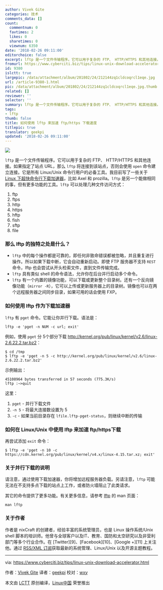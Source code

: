 ```yaml
---
author: Vivek Gite
categories: 技术
comments_data: []
count:
  commentnum: 0
  favtimes: 2
  likes: 0
  sharetimes: 0
  viewnum: 6350
date: '2018-02-26 09:11:00'
editorchoice: false
excerpt: lftp 是一个文件传输程序。它可以用于复杂的 FTP、 HTTP/HTTPS 和其他连接。
fromurl: https://www.cyberciti.biz/tips/linux-unix-download-accelerator.html
id: 9380
islctt: true
largepic: /data/attachment/album/201802/24/212144zq1cldcoqrcl1eqe.jpg
url: /article-9380-1.html
pic: /data/attachment/album/201802/24/212144zq1cldcoqrcl1eqe.jpg.thumb.jpg
related: []
reviewer: ''
selector: ''
summary: lftp 是一个文件传输程序。它可以用于复杂的 FTP、 HTTP/HTTPS 和其他连接。
tags:
- lftp
thumb: false
title: 如何使用 lftp 来加速 ftp/https 下载速度
titlepic: true
translator: geekpi
updated: '2018-02-26 09:11:00'
---
```


![](/data/attachment/album/201802/24/212144zq1cldcoqrcl1eqe.jpg)


`lftp` 是一个文件传输程序。它可以用于复杂的 FTP、 HTTP/HTTPS 和其他连接。如果指定了站点 URL，那么 `lftp` 将连接到该站点，否则会使用 `open` 命令建立连接。它是所有 Linux/Unix 命令行用户的必备工具。我目前写了一些关于 [Linux 下超快命令行下载加速器](https://www.cyberciti.biz/tips/download-accelerator-for-linux-command-line-tools.html)，比如 Axel 和 prozilla。`lftp` 是另一个能做相同的事，但有更多功能的工具。`lftp` 可以处理几种文件访问方式：


1. ftp
2. ftps
3. http
4. https
5. hftp
6. fish
7. sftp
8. file


### 那么 lftp 的独特之处是什么？


* `lftp` 中的每个操作都是可靠的，即任何非致命错误都被忽略，并且重复进行操作。所以如果下载中断，它会自动重新启动。即使 FTP 服务器不支持 `REST` 命令，lftp 也会尝试从开头检索文件，直到文件传输完成。
* `lftp` 具有类似 shell 的命令语法，允许你在后台并行启动多个命令。
* `lftp` 有一个内置的镜像功能，可以下载或更新整个目录树。还有一个反向镜像功能（`mirror -R`），它可以上传或更新服务器上的目录树。镜像也可以在两个远程服务器之间同步目录，如果可用的话会使用 FXP。


### 如何使用 lftp 作为下载加速器


`lftp` 有 `pget` 命令。它能让你并行下载。语法是：



```
lftp -e 'pget -n NUM -c url; exit'

```

例如，使用 `pget` 分 5个部分下载 <http://kernel.org/pub/linux/kernel/v2.6/linux-2.6.22.2.tar.bz2>：



```
$ cd /tmp 
$ lftp -e 'pget -n 5 -c http://kernel.org/pub/linux/kernel/v2.6/linux-2.6.22.2.tar.bz2'

```

示例输出：



```
45108964 bytes transferred in 57 seconds (775.3K/s)
lftp :~>quit

```

这里：


1. `pget` - 并行下载文件
2. `-n 5` - 将最大连接数设置为 5
3. `-c` - 如果当前目录存在 `lfile.lftp-pget-status`，则继续中断的传输


### 如何在 Linux/Unix 中使用 lftp 来加速 ftp/https下载


再尝试添加 `exit` 命令：



```
$ lftp -e 'pget -n 10 -c https://cdn.kernel.org/pub/linux/kernel/v4.x/linux-4.15.tar.xz; exit'
```

### 关于并行下载的说明


请注意，通过使用下载加速器，你将增加远程服务器负载。另请注意，`lftp` 可能无法在不支持多点下载的站点上工作，或者防火墙阻止了此类请求。


其它的命令提供了更多功能。有关更多信息，请参考 [lftp](https://lftp.yar.ru/) 的 man 页面：



```
man lftp

```

### 关于作者


作者是 nixCraft 的创建者，经验丰富的系统管理员，也是 Linux 操作系统/Unix shell 脚本的培训师。他曾与全球客户以及IT、教育、国防和太空研究以及非营利部门等多个行业合作。在 [Twitter][9]、[Facebook][10]、[Google +][11] 上关注他。通过 [RSS/XML 订阅](https://plus.google.com/+CybercitiBiz)获取最新的系统管理、Linux/Unix 以及开源主题教程。




---


via: <https://www.cyberciti.biz/tips/linux-unix-download-accelerator.html>


作者：[Vivek Gite](https://www.cyberciti.biz) 译者：[geekpi](https://github.com/geekpi) 校对：[wxy](https://github.com/wxy)


本文由 [LCTT](https://github.com/LCTT/TranslateProject) 原创编译，[Linux中国](https://linux.cn/) 荣誉推出
